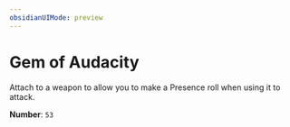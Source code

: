 ```yaml
---
obsidianUIMode: preview
---
```

# Gem of Audacity

Attach to a weapon to allow you to make a Presence roll when using it to attack.

**Number**: `53`